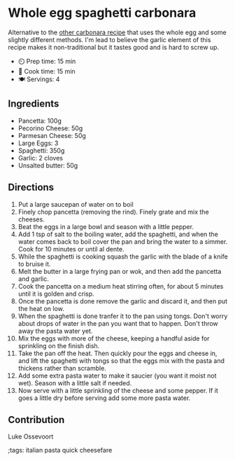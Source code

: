 # Whole egg spaghetti carbonara

Alternative to the [other carbonara recipe](carbonara.html) that uses the whole egg and some slightly different methods.
I'm lead to believe the garlic element of this recipe makes it non-traditional but it tastes good and is hard to screw up.

- ⏲️ Prep time: 15 min
- 🍳 Cook time: 15 min
- 🍽️ Servings: 4

## Ingredients

- Pancetta: 100g
- Pecorino Cheese: 50g
- Parmesan Cheese: 50g
- Large Eggs: 3
- Spaghetti: 350g
- Garlic: 2 cloves
- Unsalted butter: 50g

## Directions

1. Put a large saucepan of water on to boil
2. Finely chop pancetta (removing the rind). Finely grate and mix the cheeses.
3. Beat the eggs in a large bowl and season with a little pepper.
4. Add 1 tsp of salt to the boiling water, add the spaghetti, and when the water comes back to boil cover the pan and bring the water to a simmer. Cook for 10 minutes or until al dente.
5. While the spaghetti is cooking squash the garlic with the blade of a knife to bruise it.
6. Melt the butter in a large frying pan or wok, and then add the pancetta and garlic.
7. Cook the pancetta on a medium heat stirring often, for about 5 minutes until it is golden and crisp.
8. Once the pancetta is done remove the garlic and discard it, and then put the heat on low.
9. When the spaghetti is done tranfer it to the pan using tongs. Don't worry about drops of water in the pan you want that to happen. Don't throw away the pasta water yet.
10. Mix the eggs with more of the cheese, keeping a handful aside for sprinkling on the finish dish.
11. Take the pan off the heat. Then quickly pour the eggs and cheese in, and lift the spaghetti with tongs so that the eggs mix with the pasta and thickens rather than scramble.
12. Add some extra pasta water to make it saucier (you want it moist not wet). Season with a little salt if needed.
13. Now serve with a little sprinkling of the cheese and some pepper. If it goes a little dry before serving add some more pasta water.

## Contribution

Luke Ossevoort

;tags: italian pasta quick cheesefare
